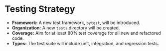 # Testing Strategy

*   **Framework:** A new test framework, `pytest`, will be introduced.
*   **Organization:** A new `tests` directory will be created.
*   **Coverage:** Aim for at least 80% test coverage for all new and refactored code.
*   **Types:** The test suite will include unit, integration, and regression tests.
